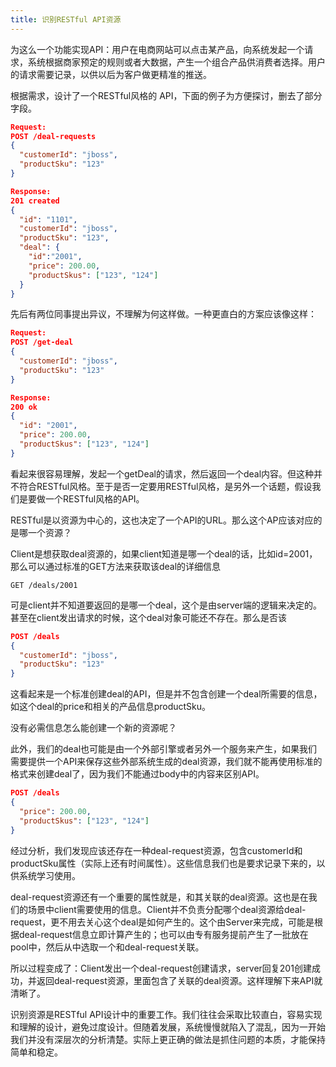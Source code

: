 ```yaml
---
title: 识别RESTful API资源
---
```


为这么一个功能实现API：用户在电商网站可以点击某产品，向系统发起一个请求，系统根据商家预定的规则或者大数据，产生一个组合产品供消费者选择。用户的请求需要记录，以供以后为客户做更精准的推送。

根据需求，设计了一个RESTful风格的 API，下面的例子为方便探讨，删去了部分字段。
```json
Request:
POST /deal-requests
{
  "customerId": "jboss",
  "productSku": "123"
}

Response:
201 created
{
  "id": "1101",
  "customerId": "jboss",
  "productSku": "123",
  "deal": {
    "id":"2001",
    "price": 200.00, 
    "productSkus": ["123", "124"]
  }
}
```

先后有两位同事提出异议，不理解为何这样做。一种更直白的方案应该像这样：
```json
Request:
POST /get-deal
{
  "customerId": "jboss",
  "productSku": "123"
}

Response:
200 ok
{
  "id": "2001",
  "price": 200.00,
  "productSkus": ["123", "124"]
}
```

看起来很容易理解，发起一个getDeal的请求，然后返回一个deal内容。但这种并不符合RESTful风格。至于是否一定要用RESTful风格，是另外一个话题，假设我们是要做一个RESTful风格的API。

RESTful是以资源为中心的，这也决定了一个API的URL。那么这个AP应该对应的是哪一个资源？

Client是想获取deal资源的，如果client知道是哪一个deal的话，比如id=2001， 那么可以通过标准的GET方法来获取该deal的详细信息
```
GET /deals/2001
```
可是client并不知道要返回的是哪一个deal，这个是由server端的逻辑来决定的。甚至在client发出请求的时候，这个deal对象可能还不存在。那么是否该
```json
POST /deals
{
  "customerId": "jboss",
  "productSku": "123"
}
```
这看起来是一个标准创建deal的API，但是并不包含创建一个deal所需要的信息，如这个deal的price和相关的产品信息productSku。

没有必需信息怎么能创建一个新的资源呢？

此外，我们的deal也可能是由一个外部引擎或者另外一个服务来产生，如果我们需要提供一个API来保存这些外部系统生成的deal资源，我们就不能再使用标准的格式来创建deal了，因为我们不能通过body中的内容来区别API。
```json
POST /deals
{
  "price": 200.00, 
  "productSkus": ["123", "124"]
}
```
经过分析，我们发现应该还存在一种deal-request资源，包含customerId和productSku属性（实际上还有时间属性）。这些信息我们也是要求记录下来的，以供系统学习使用。

deal-request资源还有一个重要的属性就是，和其关联的deal资源。这也是在我们的场景中client需要使用的信息。Client并不负责分配哪个deal资源给deal-request，更不用去关心这个deal是如何产生的。这个由Server来完成，可能是根据deal-request信息立即计算产生的；也可以由专有服务提前产生了一批放在pool中，然后从中选取一个和deal-request关联。

所以过程变成了：Client发出一个deal-request创建请求，server回复201创建成功，并返回deal-request资源，里面包含了关联的deal资源。这样理解下来API就清晰了。

识别资源是RESTful API设计中的重要工作。我们往往会采取比较直白，容易实现和理解的设计，避免过度设计。但随着发展，系统慢慢就陷入了混乱，因为一开始我们并没有深层次的分析清楚。实际上更正确的做法是抓住问题的本质，才能保持简单和稳定。